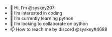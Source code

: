 - 👋 Hi, I’m @syskey207
- 👀 I’m interested in coding
- 🌱 I’m currently learning python
- 💞️ I’m looking to collaborate on python
- 📫 How to reach me by discord @syskey#4688

<!---
syskey207/syskey207 is a ✨ special ✨ repository because its `README.md` (this file) appears on your GitHub profile.
You can click the Preview link to take a look at your changes.
--->
